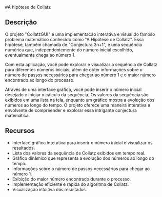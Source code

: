 
#A hipótese de Collatz

## Descrição
O projeto "CollatzGUI" é uma implementação interativa e visual do famoso problema matemático conhecido como "A Hipótese de Collatz". Essa hipótese, também chamada de "Conjectura 3n+1", é uma sequência numérica que, independentemente do número inicial escolhido, eventualmente chega ao número 1.

Com esta aplicação, você pode explorar e visualizar a sequência de Collatz para diferentes números iniciais, além de obter informações sobre o número de passos necessários para chegar ao número 1 e o maior número encontrado ao longo do processo.

Através de uma interface gráfica, você pode inserir o número inicial desejado e iniciar o cálculo da sequência. Os valores da sequência são exibidos em uma lista na tela, enquanto um gráfico mostra a evolução dos números ao longo do tempo. O projeto oferece uma maneira interativa e envolvente de compreender e explorar essa intrigante conjectura matemática.

## Recursos
- Interface gráfica interativa para inserir o número inicial e visualizar os resultados.
- Lista dos valores da sequência de Collatz exibidos em tempo real.
- Gráfico dinâmico que representa a evolução dos números ao longo do tempo.
- Informações sobre o número de passos necessários para chegar ao número 1.
- Exibição do maior número encontrado durante o processo.
- Implementação eficiente e rápida do algoritmo de Collatz.
- Visualização intuitiva dos resultados.
